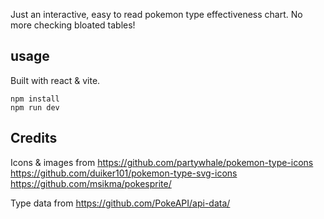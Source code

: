 Just an interactive, easy to read pokemon type effectiveness chart. No more checking bloated tables!

## usage

Built with react & vite.

```
npm install
npm run dev
```

## Credits

Icons & images from 
https://github.com/partywhale/pokemon-type-icons
https://github.com/duiker101/pokemon-type-svg-icons
https://github.com/msikma/pokesprite/

Type data from https://github.com/PokeAPI/api-data/
